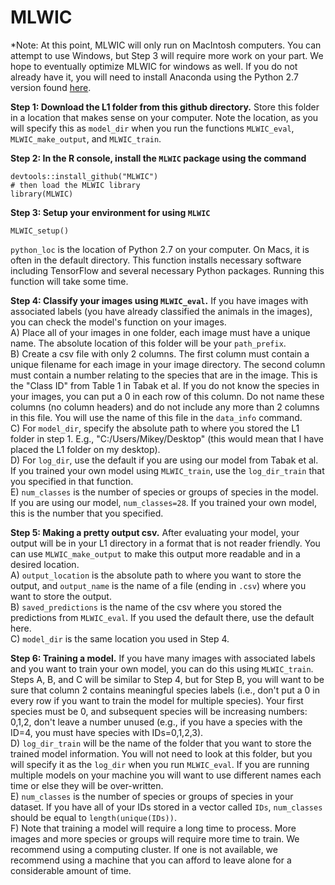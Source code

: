 # MLWIC

*Note: At this point, MLWIC will only run on MacIntosh computers. You can attempt to use Windows, but Step 3 will require more work on your part. We hope to eventually optimize MLWIC for windows as well. If you do not already have it, you will need to install Anaconda using the Python 2.7 version found [here](https://www.anaconda.com/download/#macos). 

<b>Step 1: Download the L1 folder from this github directory.</b> Store this folder in a location that makes sense on your computer. Note the location, as you will specify this as `model_dir` when you run the functions `MLWIC_eval`, `MLWIC_make_output`, and `MLWIC_train`.

<b>Step 2: In the R console, install the `MLWIC` package using the command</b>
```
devtools::install_github("MLWIC")
# then load the MLWIC library
library(MLWIC)
```

<b>Step 3: Setup your environment for using `MLWIC`</b>
```
MLWIC_setup()
```
`python_loc` is the location of Python 2.7 on your computer. On Macs, it is often in the default directory. This function installs necessary software including TensorFlow and several necessary Python packages. Running this function will take some time.

<b>Step 4: Classify your images using `MLWIC_eval`.</b> If you have images with associated labels (you have already classified the animals in the images), you can check the model's function on your images. \
A) Place all of your images in one folder, each image must have a unique name. The absolute location of this folder will be your `path_prefix`. \
B) Create a csv file with only 2 columns. The first column must contain a unique filename for each image in your image directory. The second column must contain a number relating to the species that are in the image. This is the "Class ID" from Table 1 in Tabak et al. If you do not know the species in your images, you can put a 0 in each row of this column. Do not name these columns (no column headers) and do not include any more than 2 columns in this file. You will use the name of this file in the `data_info` command. \
C) For `model_dir`, specify the absolute path to where you stored the L1 folder in step 1. E.g., "C:/Users/Mikey/Desktop" (this would mean that I have placed the L1 folder on my desktop). \
D) For `log_dir`, use the default if you are using our model from Tabak et al. If you trained your own model using `MLWIC_train`, use the `log_dir_train` that you specified in that function. \
E) `num_classes` is the number of species or groups of species in the model. If you are using our model, `num_classes=28`. If you trained your own model, this is the number that you specified. 


<b>Step 5: Making a pretty output csv.</b> After evaluating your model, your output will be in your L1 directory in a format that is not reader friendly. You can use `MLWIC_make_output` to make this output more readable and in a desired location.\
A) `output_location` is the absolute path to where you want to store the output, and `output_name` is the name of a file (ending in `.csv`) where you want to store the output. \
B) `saved_predictions` is the name of the csv where you stored the predictions from `MLWIC_eval`. If you used the default there, use the default here. \
C) `model_dir` is the same location you used in Step 4. 


<b>Step 6: Training a model.</b> If you have many images with associated labels and you want to train your own model, you can do this using `MLWIC_train`. Steps A, B, and C will be similar to Step 4, but for Step B, you will want to be sure that column 2 contains meaningful species labels (i.e., don't put a 0 in every row if you want to train the model for multiple species). Your first species must be 0, and subsequent species will be increasing numbers: 0,1,2, don't leave a number unused (e.g., if you have a species with the ID=4, you must have species with IDs=0,1,2,3). \
D) `log_dir_train` will be the name of the folder that you want to store the trained model information. You will not need to look at this folder, but you will specify it as the `log_dir` when you run `MLWIC_eval`. If you are running multiple models on your machine you will want to use different names each time or else they will be over-written. \
E) `num_classes` is the number of species or groups of species in your dataset. If you have all of your IDs stored in a vector called `IDs`, `num_classes` should be equal to `length(unique(IDs))`. \
F) Note that training a model will require a long time to process. More images and more species or groups will require more time to train. We recommend using a computing cluster. If one is not available, we recommend using a machine that you can afford to leave alone for a considerable amount of time. 
